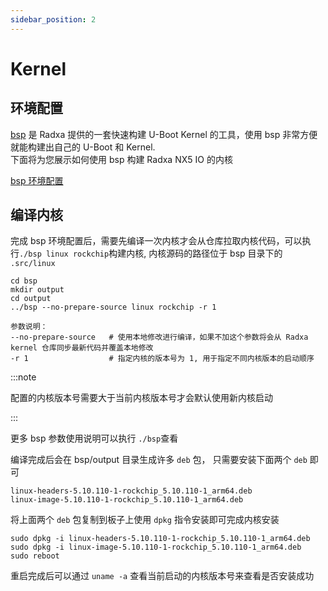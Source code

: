 ```yaml
---
sidebar_position: 2
---
```


# Kernel

## 环境配置

[bsp](https://github.com/radxa-repo/bsp) 是 Radxa 提供的一套快速构建 U-Boot Kernel 的工具，使用 bsp 非常方便就能构建出自己的 U-Boot 和 Kernel.  
下面将为您展示如何使用 bsp 构建 Radxa NX5 IO 的内核

[bsp 环境配置](https://radxa-repo.github.io/bsp/)

## 编译内核

完成 bsp 环境配置后，需要先编译一次内核才会从仓库拉取内核代码，可以执行`./bsp linux rockchip`构建内核, 内核源码的路径位于 bsp 目录下的 `.src/linux`

```shell
cd bsp
mkdir output
cd output
../bsp --no-prepare-source linux rockchip -r 1

参数说明：
--no-prepare-source   # 使用本地修改进行编译，如果不加这个参数将会从 Radxa kernel 仓库同步最新代码并覆盖本地修改
-r 1                  # 指定内核的版本号为 1, 用于指定不同内核版本的启动顺序
```

:::note

配置的内核版本号需要大于当前内核版本号才会默认使用新内核启动

:::

更多 bsp 参数使用说明可以执行 `./bsp`查看

编译完成后会在 bsp/output 目录生成许多 `deb` 包， 只需要安装下面两个 `deb` 即可

```shell
linux-headers-5.10.110-1-rockchip_5.10.110-1_arm64.deb
linux-image-5.10.110-1-rockchip_5.10.110-1_arm64.deb
```

将上面两个 `deb` 包复制到板子上使用 `dpkg` 指令安装即可完成内核安装

```shell
sudo dpkg -i linux-headers-5.10.110-1-rockchip_5.10.110-1_arm64.deb
sudo dpkg -i linux-image-5.10.110-1-rockchip_5.10.110-1_arm64.deb
sudo reboot
```

重启完成后可以通过 `uname -a` 查看当前启动的内核版本号来查看是否安装成功
